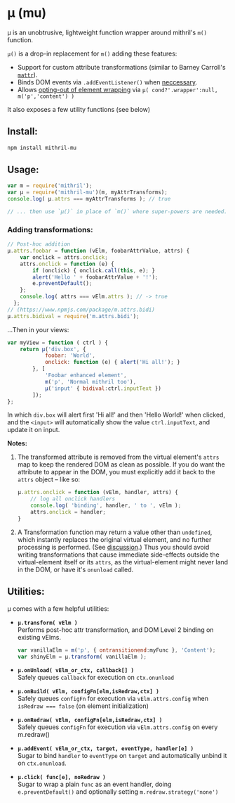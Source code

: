# µ (mu)

µ is an unobtrusive, lightweight function wrapper around
mithril's `m()` function.

`µ()` is a drop-in replacement for `m()` adding these features:

  * Support for custom attribute transformations (similar to Barney Carroll's [`mattr`][1]).
  * Binds DOM events via `.addEventListener()` when [neccessary][2].
  * Allows [opting-out of element wrapping][3] via `µ( cond?'.wrapper':null, m('p','content') )`

[1]: https://github.com/barneycarroll/mattr
[2]: https://github.com/lhorie/mithril.js/issues/574
[3]: https://github.com/lhorie/mithril.js/issues/723

It also exposes a few utility functions (see below)

## Install:

```sh
npm install mithril-mu
```


## Usage:

```js
var m = require('mithril');
var µ = require('mithril-mu')(m, myAttrTransforms);
console.log( µ.attrs === myAttrTransforms ); // true

// ... then use `µ()` in place of `m()` where super-powers are needed.
```

### Adding transformations:

```js
// Post-hoc addition
µ.attrs.foobar = function (vElm, foobarAttrValue, attrs) {
    var onclick = attrs.onclick;
    attrs.onclick = function (e) {
        if (onclick) { onclick.call(this, e); }
        alert('Hello ' + foobarAttrValue + '!');
        e.preventDefault();
    };
    console.log( attrs === vElm.attrs ); // -> true
  };
// (https://www.npmjs.com/package/m.attrs.bidi)
µ.attrs.bidival = require('m.attrs.bidi');
```
  
...Then in your views:

```js
var myView = function ( ctrl ) {
    return µ('div.box', {
            foobar: 'World',
            onclick: function (e) { alert('Hi all!'); }
        }, [
            'Foobar enhanced element',
            m('p', 'Normal mithril too'),
            µ('input' { bidival:ctrl.inputText })
        ]);
};
```

In which `div.box` will alert first 'Hi all!' and then 'Hello World!' when clicked, and the `<input>` will automatically show the value `ctrl.inputText`, and update it on input.

**Notes:**

 1. The transformed attribute is removed from the virtual element's `attrs` map to keep the rendered DOM as clean as possible. If you do want the attribute to appear in the DOM, you must explicitly add it back to the `attrs` object – like so:

    ```js
    µ.attrs.onclick = function (vElm, handler, attrs) {
        // log all onclick handlers
        console.log( 'binding', handler, ' to ', vElm );
        attrs.onclick = handler;
    }
    ```

 2. A Transformation function may return a value other than `undefined`, which instantly replaces the original virtual element, and no further processing is performed. (See [discussion][4].) Thus you should avoid writing transformations that cause immediate side-effects outside the virtual-element itself or its `attrs`, as the virtual-element might never land in the DOM, or have it's `onunload` called.

[4]: https://github.com/barneycarroll/mattr/issues/2

##  Utilities:

µ comes with a few helpful utilities:

  * **`µ.transform( vElm )`** <br/>
    Performs post-hoc attr transformation, and DOM Level 2 binding on existing vElms.

    ```js
    var vanillaElm = m('p', { ontransitionend:myFunc }, 'Content');
    var shinyElm = µ.transform( vanillaElm );
    ```

  * **`µ.onUnload( vElm_or_ctx, callback[] )`** <br/>
    Safely queues `callback` for execution on `ctx.onunload`

  * **`µ.onBuild( vElm, configFn[elm,isRedraw,ctx] )`** <br/>
    Safely queues `configFn` for execution via `vElm.attrs.config`
    when `isRedraw === false` (on element initialization)

  * **`µ.onRedraw( vElm, configFn[elm,isRedraw,ctx] )`** <br/>
    Safely queues `configFn` for execution via `vElm.attrs.config` 
    on every m.redraw()

  * **`µ.addEvent( vElm_or_ctx, target, eventType, handler[e] )`** <br/>
    Sugar to bind `handler` to `eventType` on `target` and automatically
    unbind it on `ctx.onunload`.

  * **`µ.click( func[e], noRedraw )`** <br/>
    Sugar to wrap a plain `func` as an event handler, doing 
    `e.preventDefault()` and optionally setting `m.redraw.strategy('none')`

